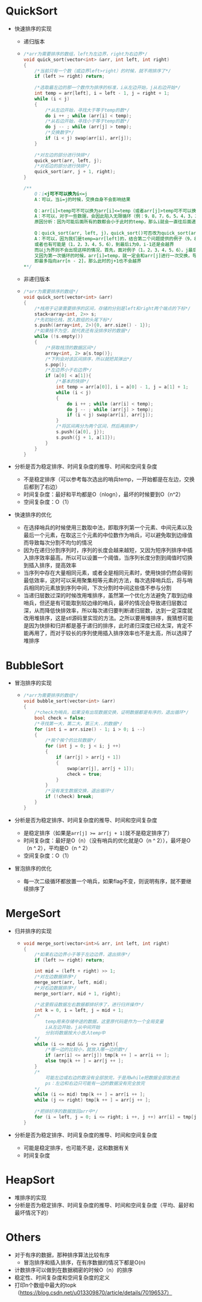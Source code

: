 # QuickSort

- 快速排序的实现

  - 递归版本

  - ```cpp
    /*arr为需要排序的数组，left为左边界，right为右边界*/
    void quick_sort(vector<int> &arr, int left, int right)
    {	
        /*当前只有一个数（或边界left>right）的时候，就不用排序了*/
    	if (left >= right) return;
    	
        /*选取最左边的那一个数作为排序的标准，i从左边开始，j从右边开始*/
    	int temp = arr[left], i = left - 1, j = right + 1;
    	while (i < j)
    	{	
            /*从左边开始，寻找大于等于temp的数*/
    		do i ++ ; while (arr[i] < temp);
            /*从右边开始，寻找小于等于temp的数*/
    		do j -- ; while (arr[j] > temp);
            /*交换数字*/
    		if (i < j) swap(arr[i], arr[j]);
    	}
    	
        /*对左边的部分进行快排*/
    	quick_sort(arr, left, j);
        /*对右边的部分进行快排*/
    	quick_sort(arr, j + 1, right);
    }
    
    /**
    	Q：i<j可不可以换为i<=j
    	A：可以，当i=j的时候，交换自身不会影响结果
    	
    	Q：arr[i]<temp可不可以换为arr[i]<=temp（或者arr[j]>temp可不可以换为arr[j]>=temp）
    	A：不可以，对于一些数据，会因此陷入无限循环（例：9，8，7，6，5，4，3，2，1）
    	原因分析：因为可能后面所有的数都会小于此时的temp，那么i就会一直往后面递增（对于j也是同理）
    	
    	Q：quick_sort(arr, left, j)，quick_sort()可否改为quick_sort(arr, left, i)
    	A：不可以，因为我们是temp=arr[left]的，结合第二个问题提供的例子（9，8，7，6，5，4，3，2，1），即i是有可能会出界的
    	或者也有可能是（1，2，3，4，5，6），到最后i为0，i-1还是会越界
    	而以j为界则不会出现这样的情况，首先，面对例子（1，2，3，4，5，6），j最后会指向0的位置，j+1就不会越界
    	又因为第一次循环的时候，arr[i]=temp，就一定会和arr[j]进行一次交换，导致j在第二次遍历的时候最多指向arr[j-1]，
    	即最多指向arr[n - 2]，那么此时的j+1也不会越界
    **/
    ```

  - 非递归版本

  - ```cpp
    /*arr为需要排序的数组*/
    void quick_sort(vector<int> &arr)
    {
        /*栈用于记录需要排序的区间，存储的分别是left和right两个端点的下标*/
        stack<array<int, 2>> s;
        /*先初始化栈，放入数组的头尾下标*/
        s.push((array<int, 2>){0, arr.size() - 1});
        /*如果栈不为空，就代表还有没排序好的数据*/
        while (!s.empty())
        {	
            /*获取栈顶的数据区间*/
            array<int, 2> a{s.top()};
            /*下列会对该区间排序，所以就把其弹出*/
            s.pop();
            /*左边界小于右边界*/
            if (a[0] < a[1]){
                /*基本的快排*/
                int temp = arr[a[0]], i = a[0] - 1, j = a[1] + 1;
                while (i < j)
                {
                    do i ++ ; while (arr[i] < temp);
                    do j -- ; while (arr[j] > temp);
                    if (i < j) swap(arr[i], arr[j]);
                }
                /*将区间再分为两个区间，然后再排序*/
                s.push({a[0], j});
                s.push({j + 1, a[1]});
            }
        }
    }
    ```

- 分析是否为稳定排序、时间复杂度的推导、时间和空间复杂度
  - 不是稳定排序（可以参考每次选出的哨兵temp，一开始都是在左边，交换后都到了右边）
  - 时间复杂度：最好和平均都是O（nlogn），最坏的时候要到O（n^2）
  - 空间复杂度：O（1）
- 快速排序的优化

  - 在选择哨兵的时候使用三数取中法，即取序列第一个元素、中间元素以及最后一个元素，在取这三个元素的中位数作为哨兵，可以避免取到边缘值而导致每次分割不均匀的情况
  - 因为在递归分割序列时，序列的长度会越来越短，又因为短序列排序中插入排序效率最高，所以可以设置一个阈值，当序列长度分割到阈值时切换到插入排序，提高效率
  - 当序列中存在大量相同元素，或者全是相同元素时，使用快排仍然会得到最低效率，这时可以采用聚集相等元素的方法，每次选择哨兵后，将与哨兵相同的元素放到序列中间，下次分割时中间这些值不参与分割
  - 当递归层数过深的时候改用堆排序，虽然第一个优化方法避免了取到边缘哨兵，但还是有可能取到较边缘的哨兵，最坏的情况会导致递归层数过深，从而降低快排效率，所以每次递归要判断递归层数，达到一定深度就改用堆排序，这是stl源码里实现的方法。之所以要用堆排序，我猜想可能是因为快排和归并都是基于递归的排序，此时递归深度已经太深，肯定不能再用了，而对于较长的序列使用插入排序效率也不是太高，所以选择了堆排序





# BubbleSort

- 冒泡排序的实现

  - ```cpp
    /*arr为需要排序的数组*/
    void bubble_sort(vector<int> &arr)
    {
        /*check为哨兵，如果没有出现数据交换，证明数据都是有序的，退出循环*/
    	bool check = false;
        /*寻找第一大，第二大，第三大..的数据*/
    	for (int i = arr.size() - 1; i > 0; i --)
    	{
            /*挨个挨个的比较数据*/
    		for (int j = 0; j < i; j ++)
    		{
    			if (arr[j] > arr[j + 1])
    			{
    				swap(arr[j], arr[j + 1]);
    				check = true;
    			}
    		}
            /*没有发生数据交换，退出循环*/
    		if (!check) break;
    	}
    }
    ```

- 分析是否为稳定排序、时间复杂度的推导、时间和空间复杂度
  - 是稳定排序（如果是`arr[j] >= arr[j + 1]`就不是稳定排序了）
  - 时间复杂度：最好是O（n）（没有哨兵的优化就是O（n ^ 2）），最坏是O（n ^ 2），平均是O（n ^ 2）
  - 空间复杂度：O（1）
- 冒泡排序的优化
  - 每一次二级循环都放置一个哨兵，如果flag不变，则说明有序，就不要继续排序了





# MergeSort

- 归并排序的实现

  - ```cpp
    void merge_sort(vector<int>& arr, int left, int right)
    {
        /*如果右边边界小于等于左边边界，退出排序*/
    	if (left >= right) return;
    
    	int mid = (left + right) >> 1;
        /*对左边数据排序*/
    	merge_sort(arr, left, mid);
        /*对右边数据排序*/
    	merge_sort(arr, mid + 1, right);
    	
        /*这里假设数据左右数据都排好序了，进行归并操作*/
    	int k = 0, i = left, j = mid + 1;
        /*
        	temp用来存储中途的数据，这里原代码是作为一个全局变量
        	i从左边开始，j从中间开始
        	分别将数据按大小放入temp中
        */
    	while (i <= mid && j <= right){
            /*哪一边的比较小，就放入哪一边的数*/
    		if (arr[i] <= arr[j]) tmp[k ++ ] = arr[i ++ ];
    		else tmp[k ++ ] = arr[j ++ ];
    	}
        /*
        	可能左边或右边的数没有全部放完，于是用while把数据全部放进去
        	ps：左边和右边只可能有一边的数据没有完全放完
        */
    	while (i <= mid) tmp[k ++ ] = arr[i ++ ];
    	while (j <= right) tmp[k ++ ] = arr[j ++ ];
    	
        /*把排好序的数据放回arr中*/
    	for (i = left, j = 0; i <= right; i ++, j ++) arr[i] = tmp[j];
    }
    ```

- 分析是否为稳定排序、时间复杂度的推导、时间和空间复杂度

  - 可能是稳定排序，也可能不是，这和数据有关
  - 时间复杂度





# HeapSort

- 堆排序的实现
- 分析是否为稳定排序、时间复杂度的推导、时间和空间复杂度（平均、最好和最坏情况下的）





# Others

- 对于有序的数据，那种排序算法比较有序
  - 冒泡排序和插入排序，在有序数据的情况下都是O(n)
- 计数排序可以做到在数据稠密的时候O（n）的排序
- 稳定性、时间复杂度和空间复杂度的定义
- 打印n个数组中最大的topk（https://blog.csdn.net/u013309870/article/details/70196537）
